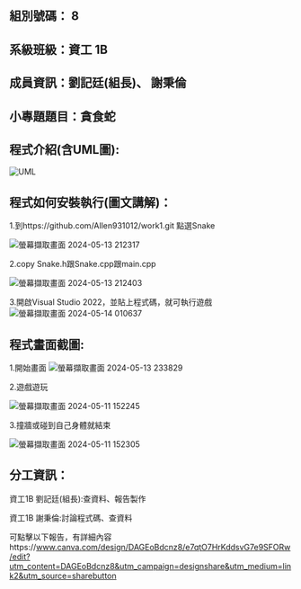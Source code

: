 ## 組別號碼： 8

## 系級班級：資工 1B

## 成員資訊：劉記廷(組長)、 謝秉倫

## 小專題題目：貪食蛇

## 程式介紹(含UML圖):
![UML](https://github.com/Allen931012/Snake/assets/164881533/a6b1a0e7-ef9a-4da8-8e51-87b10662e560)


## 程式如何安裝執行(圖文講解)：
1.到https://github.com/Allen931012/work1.git    點選Snake

![螢幕擷取畫面 2024-05-13 212317](https://github.com/Allen931012/Snake/assets/164881533/ddac26e8-148e-4601-8bda-bc6bc011f810)

2.copy Snake.h跟Snake.cpp跟main.cpp

![螢幕擷取畫面 2024-05-13 212403](https://github.com/Allen931012/Snake/assets/164881533/1f5019c9-158a-4b1c-99f5-7dd4be916cad)

3.開啟Visual Studio 2022，並貼上程式碼，就可執行遊戲
![螢幕擷取畫面 2024-05-14 010637](https://github.com/Allen931012/Snake/assets/164881533/125864ff-f639-4dbd-a281-4e399ac94003)


## 程式畫面截圖:
1.開始畫面
![螢幕擷取畫面 2024-05-13 233829](https://github.com/Allen931012/Snake/assets/164881533/b638fdc6-ec8f-48fc-8f18-3e9a556d9278)


2.遊戲遊玩

![螢幕擷取畫面 2024-05-11 152245](https://github.com/Allen931012/Snake/assets/164881533/7bf24440-6eb6-4d78-b3e4-ac00c5e7d3b9)

3.撞牆或碰到自己身體就結束

![螢幕擷取畫面 2024-05-11 152305](https://github.com/Allen931012/Snake/assets/164881533/66a0ba81-fbdb-4a78-b565-bb8875105927)



## 分工資訊：

資工1B 劉記廷(組長):查資料、報告製作

資工1B 謝秉倫:討論程式碼、查資料

可點擊以下報告，有詳細內容https://www.canva.com/design/DAGEoBdcnz8/e7qtO7HrKddsvG7e9SFORw/edit?utm_content=DAGEoBdcnz8&utm_campaign=designshare&utm_medium=link2&utm_source=sharebutton
